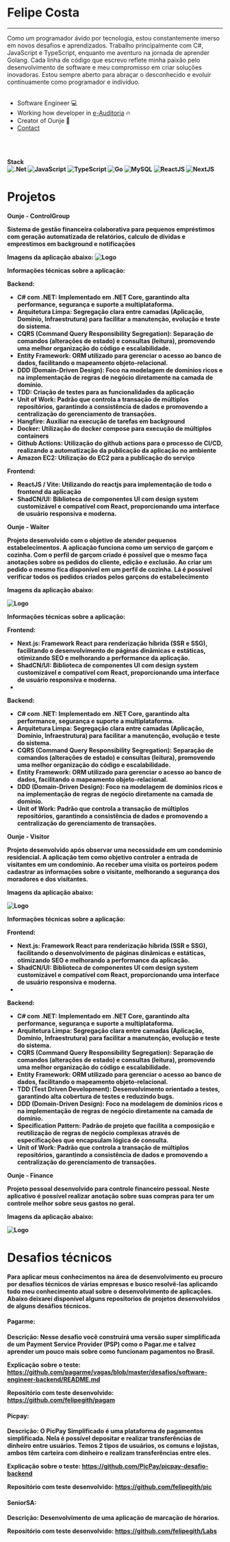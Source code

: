 <h1>Felipe Costa</h1>
<hr>
<span>Como um programador ávido por tecnologia, estou constantemente imerso em novos desafios e aprendizados. Trabalho principalmente com C#, JavaScript e TypeScript, enquanto me aventuro na jornada de aprender Golang. Cada linha de código que escrevo reflete minha paixão pelo desenvolvimento de software e meu compromisso em criar soluções inovadoras. Estou sempre aberto para abraçar o desconhecido e evoluir continuamente como programador e indivíduo.</span>
<br>
<br>

- Software Engineer 💻
- Working how developer in [e-Auditoria](https://e-auditoria.com.br) 🔥
- Creator of Ounje 🚀
- [Contact](https://www.linkedin.com/in/felipe-costa-8039361b1/)

<br>
<br>

<strong>Stack<strong/>
<br>
![.Net](https://img.shields.io/badge/.NET-5C2D91?style=for-the-badge&logo=.net&logoColor=white)
![JavaScript](https://img.shields.io/badge/javascript-%23323330.svg?style=for-the-badge&logo=javascript&logoColor=%23F7DF1E)
![TypeScript](https://img.shields.io/badge/typescript-%23007ACC.svg?style=for-the-badge&logo=typescript&logoColor=white)
![Go](https://img.shields.io/badge/go-%2300ADD8.svg?style=for-the-badge&logo=go&logoColor=white)
![MySQL](https://img.shields.io/badge/mysql-4479A1.svg?style=for-the-badge&logo=mysql&logoColor=white)
![ReactJS](https://img.shields.io/badge/react-%2320232a.svg?style=for-the-badge&logo=react&logoColor=%2361DAFB)
![NextJS](https://img.shields.io/badge/next.js-000000?style=for-the-badge&logo=nextdotjs&logoColor=white)

# Projetos

<strong>Ounje - ControlGroup<strong/>

<span>Sistema de gestão financeira colaborativa para pequenos empréstimos com geração automatizada de relatórios, calculo de dívidas e emprestimos em background e notificações<span/>

Imagens da aplicação abaixo:
![Logo](https://imgur.com/a/3oDYuwC.png)

Informações técnicas sobre a aplicação:

Backend:

- C# com .NET: Implementado em .NET Core, garantindo alta performance, segurança e suporte a multiplataforma.
- Arquitetura Limpa: Segregação clara entre camadas (Aplicação, Domínio, Infraestrutura) para facilitar a manutenção, evolução e teste do sistema.
- CQRS (Command Query Responsibility Segregation): Separação de comandos (alterações de estado) e consultas (leitura), promovendo uma melhor organização do código e escalabilidade.
- Entity Framework: ORM utilizado para gerenciar o acesso ao banco de dados, facilitando o mapeamento objeto-relacional.
- DDD (Domain-Driven Design): Foco na modelagem de domínios ricos e na implementação de regras de negócio diretamente na camada de domínio.
- TDD: Criação de testes para as funcionalidades da aplicação
- Unit of Work: Padrão que controla a transação de múltiplos repositórios, garantindo a consistência de dados e promovendo a centralização do gerenciamento de transações.
- Hangfire: Auxiliar na execução de tarefas em background
- Docker: Utilização do docker compose para execução de múltiplos containers
- Github Actions: Utilização do github actions para o processo de CI/CD, realizando a automatização da publicação da aplicação no ambiente
- Amazon EC2: Utilização do EC2 para a publicação do serviço

Frontend:

- ReactJS / Vite: Utilizando do reactjs para implementação de todo o frontend da aplicação
- ShadCN/UI: Biblioteca de componentes UI com design system customizável e compatível com React, proporcionando uma interface de usuário responsiva e moderna.

<strong>Ounje - Waiter<strong/>

<span>Projeto desenvolvido com o objetivo de atender pequenos estabelecimentos. A aplicação funciona
como um serviço de garçom e cozinha. Com o perfil de garçom criado é possível que o mesmo faça
anotações sobre os pedidos do cliente, edição e exclusão. Ao criar um pedido o mesmo fica disponível
em um perfil de cozinha. Lá é possível verificar todos os pedidos criados pelos garçons do estabelecimento <span/>

Imagens da aplicação abaixo:

![Logo](https://i.imgur.com/w2nVgFG.png)

Informações técnicas sobre a aplicação:

Frontend:

- Next.js: Framework React para renderização híbrida (SSR e SSG), facilitando o desenvolvimento de páginas dinâmicas e estáticas, otimizando SEO e melhorando a performance da aplicação.
- ShadCN/UI: Biblioteca de componentes UI com design system customizável e compatível com React, proporcionando uma interface de usuário responsiva e moderna.
- 
Backend:

- C# com .NET: Implementado em .NET Core, garantindo alta performance, segurança e suporte a multiplataforma.
- Arquitetura Limpa: Segregação clara entre camadas (Aplicação, Domínio, Infraestrutura) para facilitar a manutenção, evolução e teste do sistema.
- CQRS (Command Query Responsibility Segregation): Separação de comandos (alterações de estado) e consultas (leitura), promovendo uma melhor organização do código e escalabilidade.
- Entity Framework: ORM utilizado para gerenciar o acesso ao banco de dados, facilitando o mapeamento objeto-relacional.
- DDD (Domain-Driven Design): Foco na modelagem de domínios ricos e na implementação de regras de negócio diretamente na camada de domínio.
- Unit of Work: Padrão que controla a transação de múltiplos repositórios, garantindo a consistência de dados e promovendo a centralização do gerenciamento de transações.


<strong>Ounje - Visitor<strong/>

<span>Projeto desenvolvido após observar uma necessidade em um condominio residencial. A aplicação tem como objetivo controler a entrada de visitantes
em um condominio. Ao receber uma visita os porteiros podem cadastrar as informações sobre o visitante, melhorando a segurança dos moradores e dos visitantes.
<span/>

Imagens da aplicação abaixo:

![Logo](https://imgur.com/e1EcSI1.png)

Informações técnicas sobre a aplicação:

Frontend:

- Next.js: Framework React para renderização híbrida (SSR e SSG), facilitando o desenvolvimento de páginas dinâmicas e estáticas, otimizando SEO e melhorando a performance da aplicação.
- ShadCN/UI: Biblioteca de componentes UI com design system customizável e compatível com React, proporcionando uma interface de usuário responsiva e moderna.
- 
Backend:

- C# com .NET: Implementado em .NET Core, garantindo alta performance, segurança e suporte a multiplataforma.
- Arquitetura Limpa: Segregação clara entre camadas (Aplicação, Domínio, Infraestrutura) para facilitar a manutenção, evolução e teste do sistema.
- CQRS (Command Query Responsibility Segregation): Separação de comandos (alterações de estado) e consultas (leitura), promovendo uma melhor organização do código e escalabilidade.
- Entity Framework: ORM utilizado para gerenciar o acesso ao banco de dados, facilitando o mapeamento objeto-relacional.
- TDD (Test Driven Development): Desenvolvimento orientado a testes, garantindo alta cobertura de testes e reduzindo bugs.
- DDD (Domain-Driven Design): Foco na modelagem de domínios ricos e na implementação de regras de negócio diretamente na camada de domínio.
- Specification Pattern: Padrão de projeto que facilita a composição e reutilização de regras de negócio complexas através de especificações que encapsulam lógica de consulta.
- Unit of Work: Padrão que controla a transação de múltiplos repositórios, garantindo a consistência de dados e promovendo a centralização do gerenciamento de transações.

<strong>Ounje - Finance<strong/>

Projeto pessoal desenvolvido para controle financeiro pessoal. Neste aplicativo é possível realizar anotação sobre suas compras para ter um controle melhor sobre seus gastos no geral.

Imagens da aplicação abaixo:

![Logo](https://i.imgur.com/kQZAs4m.png)



# Desafios técnicos

Para aplicar meus conhecimentos na área de desenvolvimento eu procuro por desafios técnicos de várias empresas e busco resolvê-las aplicando todo meu conhecimento atual sobre o desenvolvimento de aplicações. Abaixo deixarei disponível alguns repositorios de projetos desenvolvidos de alguns desáfios técnicos. 




#### Pagarme:

**Descrição:** Nesse desafio você construirá uma versão super simplificada de um Payment Service Provider (PSP) como o Pagar.me e talvez aprender um pouco mais sobre como funcionam pagamentos no Brasil.

**Explicação sobre o teste:** https://github.com/pagarme/vagas/blob/master/desafios/software-engineer-backend/README.md


**Repositório com teste desenvolvido:** https://github.com/felipegith/pagam



#### Picpay:

**Descrição:** O PicPay Simplificado é uma plataforma de pagamentos simplificada. Nela é possível depositar e realizar transferências de dinheiro entre usuários. Temos 2 tipos de usuários, os comuns e lojistas, ambos têm carteira com dinheiro e realizam transferências entre eles.

**Explicação sobre o teste:** https://github.com/PicPay/picpay-desafio-backend


**Repositório com teste desenvolvido:** https://github.com/felipegith/pic



#### SeniorSA:

**Descrição:** Desenvolvimento de uma aplicação de marcação de hórarios.

**Repositório com teste desenvolvido:** https://github.com/felipegith/Labs


